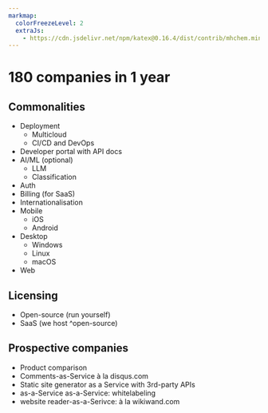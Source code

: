 ```yaml
---
markmap:
  colorFreezeLevel: 2
  extraJs:
    - https://cdn.jsdelivr.net/npm/katex@0.16.4/dist/contrib/mhchem.min.js
---
```


# 180 companies in 1 year

## Commonalities

- Deployment
  - Multicloud
  - CI/CD and DevOps
- Developer portal with API docs
- AI/ML (optional)
  - LLM
  - Classification
- Auth
- Billing (for SaaS)
- Internationalisation
- Mobile
  - iOS
  - Android
- Desktop
  - Windows
  - Linux
  - macOS
- Web

## Licensing

- Open-source (run yourself)
- SaaS (we host ^open-source)

## Prospective companies

- Product comparison
- Comments-as-Service à la disqus.com
- Static site generator as a Service with 3rd-party APIs
- as-a-Service as-a-Service: whitelabeling
- website reader-as-a-Serivce: à la wikiwand.com
